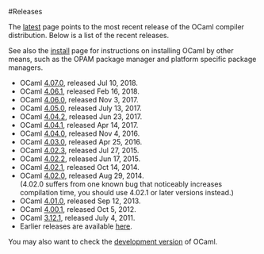<!-- ((! set title Releases !)) ((! set releases !)) -->

#Releases

The [latest](latest/) page points to the most recent release of the
OCaml compiler distribution. Below is a list of the recent releases.

See also the [install](/docs/install.html) page for instructions on
installing OCaml by other means, such as the OPAM package manager and
platform specific package managers.

* OCaml [4.07.0](4.07.0.html), released Jul 10, 2018.
* OCaml [4.06.1](4.06.1.html), released Feb 16, 2018.
* OCaml [4.06.0](4.06.html), released Nov 3, 2017.
* OCaml [4.05.0](4.05.html), released July 13, 2017.
* OCaml [4.04.2](4.04.html), released Jun 23, 2017.
* OCaml [4.04.1](4.04.html), released Apr 14, 2017.
* OCaml [4.04.0](4.04.html), released Nov 4, 2016.
* OCaml [4.03.0](4.03.html), released Apr 25, 2016.
* OCaml [4.02.3](4.02.html), released Jul 27, 2015.
* OCaml [4.02.2](4.02.html), released Jun 17, 2015.
* OCaml [4.02.1](4.02.html), released Oct 14, 2014.
* OCaml [4.02.0](4.02.html), released Aug 29, 2014.  
      (4.02.0 suffers from one known bug that noticeably increases compilation time, you should use 4.02.1 or later versions instead.)
* OCaml [4.01.0](4.01.0.html), released Sep 12, 2013.
* OCaml [4.00.1](4.00.1.html), released Oct 5, 2012.
* OCaml [3.12.1](3.12.1.html), released July 4, 2011.
* Earlier releases are available
  [here](http://caml.inria.fr/pub/distrib/).

You may also want to check the [development version](https://github.com/ocaml/ocaml) of
OCaml.
